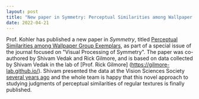 ```yaml
---
layout: post
title: "New paper in Symmetry: Perceptual Similarities among Wallpaper Group Exemplars?"
date: 2022-04-21
---
```


Prof. Kohler has published a new paper in *Symmetry*, titled [Perceptual Similarities among Wallpaper Group Exemplars](https://www.mdpi.com/2073-8994/14/5/857), as part of a special issue of the journal focused on "Visual Processing of Symmetry". The paper was co-authored by Shivam Vedak and Rick Gilmore, and is based on data collected by Shivam Vedak in the lab of [Prof. Rick Gilmore] (https://gilmore-lab.github.io/). Shivam presented the data at the Vision Sciences Society [several years ago](https://jov.arvojournals.org/article.aspx?articleid=2433947) and the whole team is happy that this novel approach to studying judgments of perceptual similarities of regular textures is finally published. 
